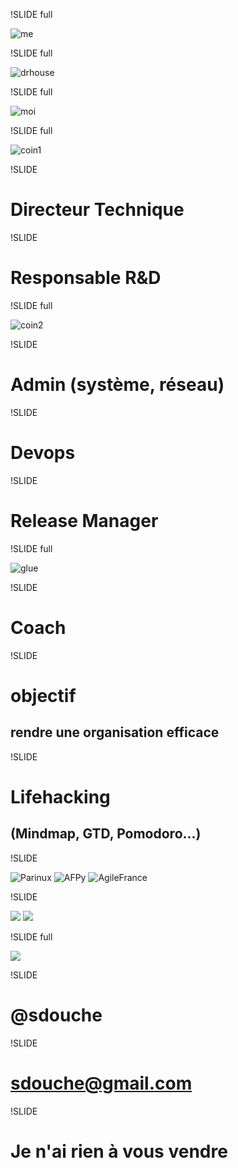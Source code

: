 !SLIDE full

![me](me-time.jpg)

!SLIDE full

![drhouse](drhouse.jpg)

!SLIDE full

![moi](moi-chapeau.jpg)

!SLIDE full

![coin1](coin1.png)

!SLIDE

# Directeur Technique

!SLIDE

# Responsable R&D

!SLIDE full

![coin2](coin2.png)

!SLIDE

# Admin (système, réseau)

!SLIDE

# Devops

!SLIDE

# Release Manager

!SLIDE full

![glue](glue.jpg)

!SLIDE 

# Coach

!SLIDE

# objectif
## rendre une organisation efficace

!SLIDE

# Lifehacking
## (Mindmap, GTD, Pomodoro...)

!SLIDE

![Parinux](parinux.jpg)
![AFPy](afpy.png)
![AgileFrance](agilefrance.png)

!SLIDE

![](golang.png)
![](dartlang.png)

!SLIDE full 

![](beer2.jpg)

!SLIDE

# @sdouche

!SLIDE 

# sdouche@gmail.com

!SLIDE

# Je n'ai rien à vous vendre
